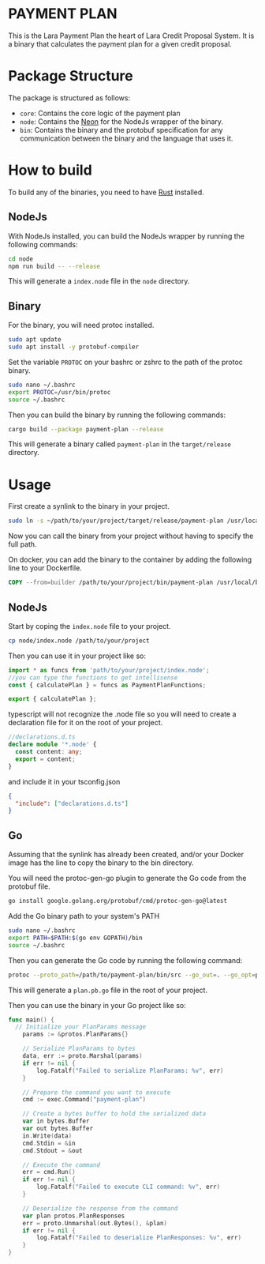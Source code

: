 # PAYMENT PLAN
This is the Lara Payment Plan the heart of Lara Credit Proposal System. It is a binary that calculates the payment plan for a given credit proposal.

# Package Structure
The package is structured as follows:
- `core`: Contains the core logic of the payment plan
- `node`: Contains the [Neon](https://neon-rs.dev) for the NodeJs wrapper of the binary.
- `bin`: Contains the binary and the protobuf specification for any communication between the binary and the language that uses it.

# How to build

To build any of the binaries, you need to have [Rust](https://www.rust-lang.org/tools/install) installed.

## NodeJs

With NodeJs installed, you can build the NodeJs wrapper by running the following commands:

```bash
cd node
npm run build -- --release
```

This will generate a `index.node` file in the `node` directory.

## Binary

For the binary, you will need protoc installed.

```bash	
sudo apt update
sudo apt install -y protobuf-compiler
```

Set the variable `PROTOC` on your bashrc or zshrc to the path of the protoc binary.

```bash
sudo nano ~/.bashrc
export PROTOC=/usr/bin/protoc
source ~/.bashrc
```

Then you can build the binary by running the following commands:

```bash
cargo build --package payment-plan --release
```

This will generate a binary called `payment-plan` in the `target/release` directory.

# Usage
First create a synlink to the binary in your project.

```bash
sudo ln -s ~/path/to/your/project/target/release/payment-plan /usr/local/bin/payment-plan
```
Now you can call the binary from your project without having to specify the full path.

On docker, you can add the binary to the container by adding the following line to your Dockerfile.

```Dockerfile
COPY --from=builder /path/to/your/project/bin/payment-plan /usr/local/bin/payment-plan
```

## NodeJs

Start by coping the `index.node` file to your project.

```bash
cp node/index.node /path/to/your/project
```

Then you can use it in your project like so:

```typescript
import * as funcs from 'path/to/your/project/index.node';
//you can type the functions to get intellisense
const { calculatePlan } = funcs as PaymentPlanFunctions; 

export { calculatePlan };
```

typescript will not recognize the .node file so you will need to create a declaration file for it on the root of your project.

```typescript
//declarations.d.ts
declare module '*.node' {
  const content: any;
  export = content;
}
```

and include it in your tsconfig.json

```json
{
  "include": ["declarations.d.ts"]
}
```

## Go
Assuming that the synlink has already been created, and/or your Docker image has the line to copy the binary to the bin directory.

You will need the protoc-gen-go plugin to generate the Go code from the protobuf file.

```bash
go install google.golang.org/protobuf/cmd/protoc-gen-go@latest
```
Add the Go binary path to your system's PATH

```bash
sudo nano ~/.bashrc
export PATH=$PATH:$(go env GOPATH)/bin
source ~/.bashrc
```

Then you can generate the Go code by running the following command:

```bash
protoc --proto_path=/path/to/payment-plan/bin/src --go_out=. --go_opt=paths=source_relative protos/plan.proto
```

This will generate a `plan.pb.go` file in the root of your project.

Then you can use the binary in your Go project like so:

```go
func main() {
  // Initialize your PlanParams message
	params := &protos.PlanParams{}

	// Serialize PlanParams to bytes
	data, err := proto.Marshal(params)
	if err != nil {
		log.Fatalf("Failed to serialize PlanParams: %v", err)
	}

	// Prepare the command you want to execute
	cmd := exec.Command("payment-plan") 

	// Create a bytes buffer to hold the serialized data
	var in bytes.Buffer
	var out bytes.Buffer
	in.Write(data)
	cmd.Stdin = &in
	cmd.Stdout = &out

	// Execute the command
	err = cmd.Run()
	if err != nil {
		log.Fatalf("Failed to execute CLI command: %v", err)
	}

	// Deserialize the response from the command
	var plan protos.PlanResponses
	err = proto.Unmarshal(out.Bytes(), &plan)
	if err != nil {
		log.Fatalf("Failed to deserialize PlanResponses: %v", err)
	}
}

